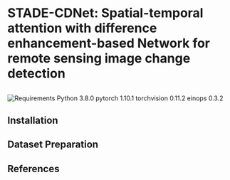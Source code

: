 # STADE-CDNet: Spatial-temporal attention with difference enhancement-based Network for remote sensing image change detection
## 
![Requirements](https://github.com/Lilith-ZZZ/STADE-CDNet_V1/tree/main/image/1(2))
    Python 3.8.0
    pytorch 1.10.1
    torchvision 0.11.2
    einops  0.3.2
## Installation
## Dataset Preparation
## References

